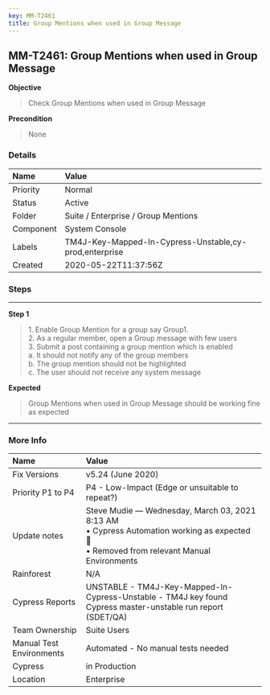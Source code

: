 ```yaml
---
key: MM-T2461
title: Group Mentions when used in Group Message
---
```


## MM-T2461: Group Mentions when used in Group Message

**Objective**

> <article>Check Group Mentions when used in Group Message</article>

**Precondition**

> <article>None</article>

### Details

| Name      | Value                                                  |
| :-------- | :----------------------------------------------------- |
| Priority  | Normal                                                 |
| Status    | Active                                                 |
| Folder    | Suite / Enterprise / Group Mentions                    |
| Component | System Console                                         |
| Labels    | TM4J-Key-Mapped-In-Cypress-Unstable,cy-prod,enterprise |
| Created   | 2020-05-22T11:37:56Z                                   |

### Steps

<hr/>

**Step 1**

> <article>1. Enable Group Mention for a group say Group1.<br />    2. As a regular member, open a Group message with few users<br />    3. Submit a post containing a group mention which is enabled<br />        a. It should not notify any of the group members <br />        b. The group mention should not be highlighted <br />        c. The user should not receive any system message</article>

**Expected**

> <article>Group Mentions when used in Group Message should be working fine as expected</article>

<hr/>

### More Info

| Name                     | Value                                                                                                                                        |
| :----------------------- | :------------------------------------------------------------------------------------------------------------------------------------------- |
| Fix Versions             | v5.24 (June 2020)                                                                                                                            |
| Priority P1 to P4        | P4 - Low-Impact (Edge or unsuitable to repeat?)                                                                                              |
| Update notes             | Steve Mudie — Wednesday, March 03, 2021 8:13 AM<br>• Cypress Automation working as expected 🎉<br>• Removed from relevant Manual Environments |
| Rainforest               | N/A                                                                                                                                          |
| Cypress Reports          | UNSTABLE - TM4J-Key-Mapped-In-Cypress-Unstable - TM4J key found Cypress master-unstable run report (SDET/QA)                                 |
| Team Ownership           | Suite Users                                                                                                                                  |
| Manual Test Environments | Automated - No manual tests needed                                                                                                           |
| Cypress                  | in Production                                                                                                                                |
| Location                 | Enterprise                                                                                                                                   |
